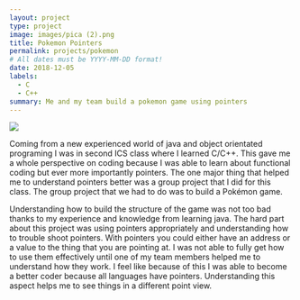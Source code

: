 ```yaml
---
layout: project
type: project
image: images/pica (2).png
title: Pokemon Pointers
permalink: projects/pokemon
# All dates must be YYYY-MM-DD format!
date: 2018-12-05
labels:
  - C
  - C++
summary: Me and my team build a pokemon game using pointers
---
```


<img class="ui image" src="{{ site.baseurl }}/images/pica (2).png">

  Coming from a new experienced world of java and object orientated programing I was in second ICS class where I learned C/C++. This gave me a whole perspective on coding because I was able to learn about functional coding but ever more importantly pointers. The one major thing that helped me to understand pointers better was a group project that I did for this class. The group project that we had to do was to build a Pokémon game.
  
   Understanding how to build the structure of the game was not too bad thanks to my experience and knowledge from learning java. The hard part about this project was using pointers appropriately and understanding how to trouble shoot pointers. With pointers you could either have an address or a value to the thing that you are pointing at. I was not able to fully get how to use them effectively until one of my team members helped me to understand how they work. I feel like because of this I was able to become a better coder because all languages have pointers. Understanding this aspect helps me to see things in a different point view.
